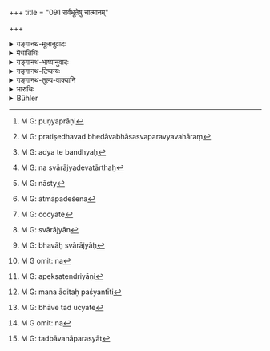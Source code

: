 +++
title = "091 सर्वभूतेषु चात्मानम्"

+++

<details><summary>गङ्गानथ-मूलानुवादः</summary>

He who perceives the Self in all beings, and all beings in the Self,—and sacrifices to the Self,—attains self-sovereignty.—(91)
</details>

<details><summary>मेधातिथिः</summary>

**भूत**शब्देन यत् किंचित् स्थावरजङ्गमं प्राण्यप्राणि[^२२९] तत् सर्वम् उच्यते । तत्र **चात्मानं** पश्येत्- "अहम् इवैतज् जगत्" इति । तथा च श्रुतिः- "अहं वृक्षस्य रेरिवा" इति (तु १.१०.१) । स्वपरव्यवहारं[^२३०] जह्यात् । "अयम् अहम् एतन् मम नेदं मम" इति संपद्यते बन्धः[^२३१] । त्यक्तात्मात्मीयाभिनिवेशस्योज्झितस्वपरभेदस्य केवलात्मैकत्वं भाति । एष एव **स्वाराज्य**पदार्थः[^२३२] ।


[^२३२]:
     M G: na svārājyadevatārthaḥ


[^२३१]:
     M G: adya te bandhyaḥ


[^२३०]:
     M G: pratiṣedhavad bhedāvabhāsasvaparavyavahāraṃ


[^२२९]:
     M G: puṇyaprāṇi

- **सर्वभूतानि चात्मनीति** । यद् एव विकारप्रपञ्चरूपं जगत् तद् एव तन् मयि स्थितम् अहम् एकः स्रष्टा कर्ता ध्याता द्येयश् चेति संपद्यते । **आत्मयाजी** । आत्मानम् एव सर्वदेवतामयत्वेन यो यजते, मन्यते- "नाग्निर्[^२३३] आदित्यो वा देवता, अहम् एव देवता" इत्य् एवं पश्यन्न् आत्मयाजी संपद्यते । न पुनर् आत्मोद्देशेन[^२३४] यागः कर्तव्यतया चोद्यते[^२३५] । 


[^२३५]:
     M G: cocyate


[^२३४]:
     M G: ātmāpadeśena


[^२३३]:
     M G: nāsty

- <u>केचिद्</u> आहुः । नाग्नेयादिष्व् अग्न्यादयो देवता आत्मत्वेनापि न वक्तव्याः । 

- **स्वाराज्यम्**[^२३६] । स्वे राज्ये भवः स्वाराज्यः[^२३७] । परमात्मवत् स्वतन्त्रः संपद्यते स्वप्रकाशश् च भवति । न[^२३८] चन्द्रादित्याद्यालोकम् अपेक्षते नेन्द्रियाणि[^२३९] चक्षुरादीनि नान्तःकरणं मन आदि । अतः **पश्यन्न्** इति[^२४०] च । भावयेद् इत्य् उच्यते[^२४१] । न[^२४२] दर्शनमात्रं सकलबाह्याभ्यन्तरव्यापारतिरस्करणे तद्भावनापराः स्मृताः[^२४३] ॥ १२.९१ ॥


[^२४३]:
     M G: tadbāvanāparasyāt


[^२४२]:
     M G omit: na


[^२४१]:
     M G: bhāve tad ucyate


[^२४०]:
     M G: mana āditaḥ paśyantīti


[^२३९]:
     M G: apekṣatendriyāṇi


[^२३८]:
     M G omit: na


[^२३७]:
     M G: bhavāḥ svārājyāḥ


[^२३६]:
     M G: svārājyān
</details>

<details><summary>गङ्गानथ-भाष्यानुवादः</summary>

This verse proceeds to point out in what manner the said result is to be brought about.

The term ‘*bhūta*,’ ‘*being*,’ stands here for all things, movable and immovable, animate and inanimate;—in these one should perceive the ‘self,’—cultivating the notion ‘I am this whole world’—as expressed in the text ‘*aham vṛkṣasya, etc*.’ (Taittirīya Āraṇyaka, 7.10.1); and he should give up all such notions of duality as ‘this is myself and that is some one else.’ When the man comes to entertain such notions as—‘this is myself, this is mine, that is not mine’—this is what constitutes his ‘bondage.’ When, on the other hand, he has given up all notions of ‘I’ and ‘mine,’ or ‘this is mine’ and ‘that is another’s,’ and so forth, he comes to recognise the absolute unity of the Self.

This is what is meant by the term ‘*self-sovereignty*.’

‘*All beings in the Self*’—cultivating the notion—‘The entire phenomenal world subsists in me,—I alone am the creator, the doer, the meditator and the meditated upon.’

‘*Sacrifices to the Self*’—offers sacrifices to—thinks of—the Self as representing all the gods; cultivating the notion—‘There are no such deities as Agni or Āditya,—I am the sole deity’;—the man becomes one who ‘*sacrifices to the Self*’; and this does not mean that the man should actually offer sacrificial materials to himself.

In this connection some people hold that it is not right to speak of Agni and other deities of the Āgneya and other sacrifices as the ‘Self.’

‘*Svārājyam*,’ ‘*self-sovereingty*.’—The term is derived as ‘*Sve rājye bhavam*’; and the meaning is that the man becomes as self-sufficient as the supreme Self, and also self-luminous, not depending upon the Sun or the Moon or other sources of light, or upon the eyes and the other sense-organs, nor the Internal Organ of the Mind and the rest. This is why the text uses the term ‘*paśyan*,’ ‘*perceiving*’ which implies not merely *seeing*, but that one should contemplate upon the said idea, giving up all functionings of the exernal and internal organs.—(91)
</details>

<details><summary>गङ्गानथ-टिप्पन्यः</summary>

‘*Ātmayājī*’.—‘Who realises the presence of all deities in himself’
(Medhātithi and Govindarāja);—‘he who performs the Jyotiṣṭoma and other
sacrifices in the manner of the Brahmārpana’ (Kullūka and Nandana and
Rāghavānanda).
</details>

<details><summary>गङ्गानथ-तुल्य-वाक्यानि</summary>

*Īśa-Upaniṣad* (6).

*Āpastamba* (1.23.1).—‘That Brāhmaṇa shines in heaven who is wise and
recognises all creatures in the Self, who pondering thereon, does not
become bewildered, and who recognises the Self in everything.’
</details>

<details><summary>भारुचिः</summary>

> **सर्वभूतेषु चात्मानं सर्वभूतानि चात्मनि ।**  
> **समं पश्यन्**

समत्वेन परमात्मानं पश्यन्, आत्मवत् सर्वभूतानि पश्यन्न् इत्य् अर्थः ।

> **आत्मयाजी**

निवृत्तकर्मावस्थः परमसंयमवान् । अनेन प्रसंख्यानेन । तस्य फलम् आह- एवं युक्तः ।

> **स्वाराज्यम् अधिगच्छति  ॥ १२.९१ ॥**

यथोक्तेन श्रुत्युक्तेनात्मयाजित्वेनापवर्गाय कल्पते । स्वतन्त्रः संसारे भवति न कर्मक्लेशवासगः । एतच् च प्रसंख्यानं रागद्वेषग्रहणार्थवियुक्तम् अपवर्गाय स्यात् । संयमस्तुत्यर्थो वायं श्लोकः । आत्मज्ञानम् तु पूर्वत्र संस्कृतम् एव । उभयार्थो वा संभवाद् उभयत्र ॥ १२.९१ ॥
</details>

<details><summary>Bühler</summary>

091	He who sacrifices to the Self (alone), equally recognising the Self in all created beings and all created beings in the Self, becomes (independent like) an autocrat and self-luminous.
</details>
